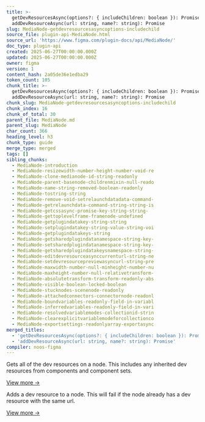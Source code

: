 ```yaml
---
title: >-
  getDevResourcesAsync(options?: { includeChildren: boolean }): Promise +
  addDevResourceAsync(url: string, name?: string): Promise
slug: MediaNode-getdevresourcesasyncoptions-includechild
source_file: plugin-api-MediaNode.html
source_url: 'https://www.figma.com/plugin-docs/api/MediaNode/'
doc_type: plugin-api
created: 2025-06-27T00:00:00.000Z
updated: 2025-06-27T00:00:00.000Z
owner: figma
version: 1
content_hash: 2a05de36e1edba29
token_count: 105
chunk_title: >-
  getDevResourcesAsync(options?: { includeChildren: boolean }): Promise +
  addDevResourceAsync(url: string, name?: string): Promise
chunk_slug: MediaNode-getdevresourcesasyncoptions-includechild
chunk_index: 16
chunk_of_total: 30
parent_file: MediaNode.md
parent_slug: MediaNode
char_count: 366
heading_level: h3
chunk_type: guide
merge_type: merged
tags: []
sibling_chunks:
  - MediaNode-introduction
  - MediaNode-resizewidth-number-height-number-void-re
  - MediaNode-clone-medianode-id-string-readonly
  - MediaNode-parent-basenode-childrenmixin-null-reado
  - MediaNode-name-string-removed-boolean-readonly
  - MediaNode-tostring-string
  - MediaNode-remove-void-setrelaunchdatadata-command-
  - MediaNode-getrelaunchdata-command-string-string-is
  - MediaNode-getcssasync-promise-key-string-string-
  - MediaNode-gettoplevelframe-framenode-undefined
  - MediaNode-getplugindatakey-string-string
  - MediaNode-setplugindatakey-string-value-string-voi
  - MediaNode-getplugindatakeys-string
  - MediaNode-getsharedplugindatanamespace-string-key-
  - MediaNode-setsharedplugindatanamespace-string-key-
  - MediaNode-getsharedplugindatakeysnamespace-string-
  - MediaNode-editdevresourceasynccurrenturl-string-ne
  - MediaNode-setdevresourcepreviewasyncurl-string-pre
  - MediaNode-maxwidth-number-null-minheight-number-nu
  - MediaNode-maxheight-number-null-relativetransform-
  - MediaNode-absolutetransform-transform-readonly-abs
  - MediaNode-visible-boolean-locked-boolean
  - MediaNode-stucknodes-scenenode-readonly
  - MediaNode-attachedconnectors-connectornode-readonl
  - MediaNode-boundvariables-readonly-field-in-variabl
  - MediaNode-inferredvariables-readonly-field-in-vari
  - MediaNode-resolvedvariablemodes-collectionid-strin
  - MediaNode-clearexplicitvariablemodeforcollectionco
  - MediaNode-exportsettings-readonlyarray-exportasync
merged_titles:
  - 'getDevResourcesAsync(options?: { includeChildren: boolean }): Promise'
  - 'addDevResourceAsync(url: string, name?: string): Promise'
compiler: noos-figma
---
```


Gets all of the dev resources on a node. This includes any inherited dev resources from components and component sets.

[View more →](/plugin-docs/api/properties/nodes-getdevresourcesasync/)

Adds a dev resource to a node. This will fail if the node already has a dev resource with the same url.

[View more →](/plugin-docs/api/properties/nodes-adddevresourceasync/)
